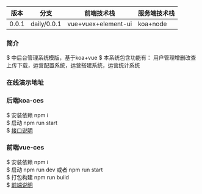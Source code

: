 
| 版本      | 分支          | 前端技术栈           |  服务端技术栈  | 
|----------|--------------|---------------------|--------------|
|  0.0.1    | daily/0.0.1 | vue+vuex+element-ui |  koa+node    |

### 简介  
$ 中后台管理系统模版，基于koa+vue 
$ 本系统包含功能有： 用户管理增删改查上传下载，运营配置系统，运营搭建系统，运营统计系统
### 在线演示地址  

### 后端koa-ces  
$ 安装依赖 npm i  
$ 启动 npm run start  
$ [接口说明](https://github.com/XingGuoZM/ces-manage/blob/master/koa-ces/README.md)  

### 前端vue-ces  
$ 安装依赖 npm i  
$ 启动 npm run dev 或者 npm run start  
$ 打包构建 npm run build  
$ [前端说明](https://github.com/XingGuoZM/ces-manage/blob/master/vue-ces/README.md)  